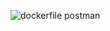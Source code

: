 ![dockerfile postman](https://github.com/user-attachments/assets/a9d256ad-b174-4688-8440-1d851cf1a04e)
